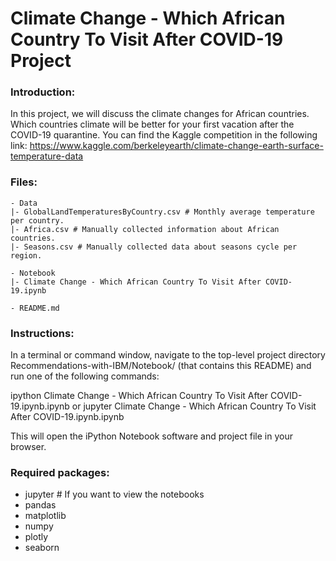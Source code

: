 # Climate Change - Which African Country To Visit After COVID-19 Project

### Introduction:
In this project, we will discuss the climate changes for African countries. Which countries climate will be better for your first vacation after the COVID-19 quarantine.
You can find the Kaggle competition in the following link: https://www.kaggle.com/berkeleyearth/climate-change-earth-surface-temperature-data

### Files:
```
- Data
|- GlobalLandTemperaturesByCountry.csv # Monthly average temperature per country.
|- Africa.csv # Manually collected information about African countries.
|- Seasons.csv # Manually collected data about seasons cycle per region.

- Notebook
|- Climate Change - Which African Country To Visit After COVID-19.ipynb

- README.md
```
### Instructions:
In a terminal or command window, navigate to the top-level project directory Recommendations-with-IBM/Notebook/ (that contains this README) and run one of the following commands:

ipython Climate Change - Which African Country To Visit After COVID-19.ipynb.ipynb
or
jupyter Climate Change - Which African Country To Visit After COVID-19.ipynb.ipynb

This will open the iPython Notebook software and project file in your browser.

### Required packages:

- jupyter # If you want to view the notebooks
- pandas
- matplotlib
- numpy
- plotly
- seaborn

